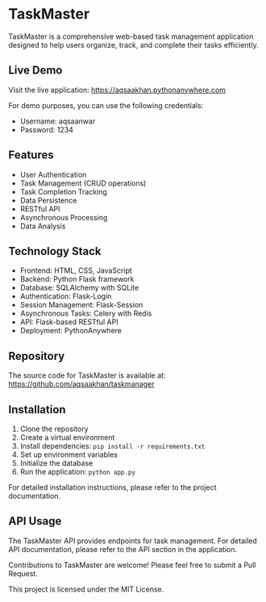 # TaskMaster

TaskMaster is a comprehensive web-based task management application designed to help users organize, track, and complete their tasks efficiently.

## Live Demo

Visit the live application: https://aqsaakhan.pythonanywhere.com

For demo purposes, you can use the following credentials:
- Username: aqsaanwar
- Password: 1234

## Features

- User Authentication
- Task Management (CRUD operations)
- Task Completion Tracking
- Data Persistence
- RESTful API
- Asynchronous Processing
- Data Analysis

## Technology Stack

- Frontend: HTML, CSS, JavaScript
- Backend: Python Flask framework
- Database: SQLAlchemy with SQLite
- Authentication: Flask-Login
- Session Management: Flask-Session
- Asynchronous Tasks: Celery with Redis
- API: Flask-based RESTful API
- Deployment: PythonAnywhere

## Repository

The source code for TaskMaster is available at: https://github.com/aqsaakhan/taskmanager

## Installation

1. Clone the repository
2. Create a virtual environment
3. Install dependencies: `pip install -r requirements.txt`
4. Set up environment variables
5. Initialize the database
6. Run the application: `python app.py`

For detailed installation instructions, please refer to the project documentation.

## API Usage

The TaskMaster API provides endpoints for task management. For detailed API documentation, please refer to the API section in the application.

Contributions to TaskMaster are welcome! Please feel free to submit a Pull Request.

This project is licensed under the MIT License.
